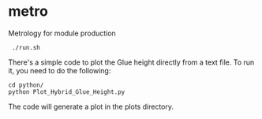 # metro

Metrology for module production 

````
 ./run.sh 

````
There's a simple code to plot the Glue height directly from a text file.
To run it, you need to do the following:

````
cd python/
python Plot_Hybrid_Glue_Height.py
````

The code will generate a plot in the plots directory.

